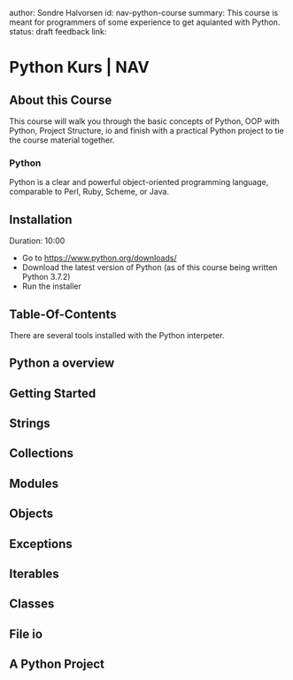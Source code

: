 author: Sondre Halvorsen
id: nav-python-course
summary: This course is meant for programmers of some experience to get aquianted with Python.
status: draft
feedback link:

# Python Kurs | NAV

## About this Course
This course will walk you through the basic concepts of Python, OOP with Python, Project Structure, io and finish with a practical Python project to tie the course material together.

### Python
Python is a clear and powerful object-oriented programming language, comparable to Perl, Ruby, Scheme, or Java.

## Installation
Duration: 10:00

 - Go to https://www.python.org/downloads/
 - Download the latest version of Python (as of this course being written Python 3.7.2)
 - Run the installer


## Table-Of-Contents

 There are several tools installed with the Python interpeter.


## Python a overview


## Getting Started




## Strings

## Collections

## Modules


## Objects


## Exceptions


## Iterables

## Classes


## File io


## A Python Project